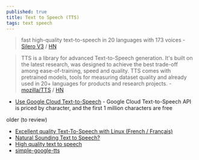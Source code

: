 ```yaml
---
published: true
title: Text to Speech (TTS)
tags: text speech
---
```

> fast high-quality text-to-speech in 20 languages with 173 voices - [Silero V3](https://github.com/snakers4/silero-models) / [HN](https://news.ycombinator.com/item?id=31807201)

> TTS is a library for advanced Text-to-Speech generation. It's built on the latest research, was designed to achieve the best trade-off among ease-of-training, speed and quality. TTS comes with pretrained models, tools for measuring dataset quality and already used in 20+ languages for products and research projects. - [mozilla/TTS](https://github.com/mozilla/TTS) / [HN](https://news.ycombinator.com/item?id=26790951)

- [Use Google Cloud Text-to-Speech](https://bart.degoe.de/use-google-cloud-text-to-speech-to-create-an-audio-version-of-your-blog-posts/) - Google Cloud Text-to-Speech API is priced by character, and the first 1 million characters are free

older (to review)
- [Excellent quality Text-To-Speech with Linux (French / Français)](https://sweethack.wordpress.com/2014/04/14/excellent-quality-text-to-speech-with-linux-french-francais/)
- [Natural Sounding Text to Speech?](https://askubuntu.com/questions/53896/natural-sounding-text-to-speech)
- [High quality text to speech](https://ubuntuforums.org/showthread.php?t=2111436)
- [simple-google-tts](https://github.com/Glutanimate/simple-google-tts)